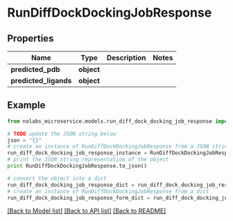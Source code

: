 # RunDiffDockDockingJobResponse


## Properties

Name | Type | Description | Notes
------------ | ------------- | ------------- | -------------
**predicted_pdb** | **object** |  | 
**predicted_ligands** | **object** |  | 

## Example

```python
from nolabs_microservice.models.run_diff_dock_docking_job_response import RunDiffDockDockingJobResponse

# TODO update the JSON string below
json = "{}"
# create an instance of RunDiffDockDockingJobResponse from a JSON string
run_diff_dock_docking_job_response_instance = RunDiffDockDockingJobResponse.from_json(json)
# print the JSON string representation of the object
print RunDiffDockDockingJobResponse.to_json()

# convert the object into a dict
run_diff_dock_docking_job_response_dict = run_diff_dock_docking_job_response_instance.to_dict()
# create an instance of RunDiffDockDockingJobResponse from a dict
run_diff_dock_docking_job_response_form_dict = run_diff_dock_docking_job_response.from_dict(run_diff_dock_docking_job_response_dict)
```
[[Back to Model list]](../README.md#documentation-for-models) [[Back to API list]](../README.md#documentation-for-api-endpoints) [[Back to README]](../README.md)


